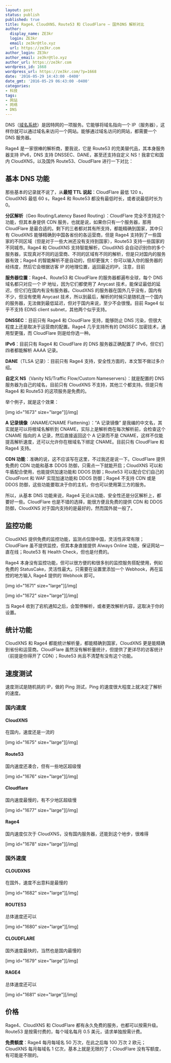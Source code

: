 ```yaml
---
layout: post
status: publish
published: true
title: Rage4、CloudXNS、Route53 和 CloudFlare — 国外DNS 解析对比
author:
  display_name: ZE3kr
  login: ZE3kr
  email: ze3kr@tlo.xyz
  url: https://ze3kr.com
author_login: ZE3kr
author_email: ze3kr@tlo.xyz
author_url: https://ze3kr.com
wordpress_id: 1668
wordpress_url: https://ze3kr.com/?p=1668
date: '2016-05-29 14:43:00 -0400'
date_gmt: '2016-05-29 06:43:00 -0400'
categories:
- 科技
tags:
- 网站
- 网络
- DNS
---
```

<p>DNS（<a href="https://zh.wikipedia.org/wiki/域名系统" target="_blank">域名系统</a>）是因特网的一项服务。它能够将域名指向一个 IP（服务器），这样你就可以通过域名来访问一个网站。能够通过域名访问的网站，都需要一个 DNS 服务器。</p>
<p>Rage4 是一家很棒的解析商，要我说，它是 Route53 的完美替代品，其本身服务器支持 IPv6，DNS 支持 DNSSEC、DANE，甚至还支持自定义 NS！我拿它和国内 CloudXNS，以及国外 Route53、CloudFlare 进行一下对比：<!--more--></p>
<h2>基本 DNS 功能</h2>
<p>那些基本的记录就不说了，从<strong>最短 TTL 说起</strong>：CloudFlare 最低 120 s，CloudXNS 最低 60 s，Rage4 和 Route53 都没有最低时长，或者说最低时长为 0。</p>
<p><strong>分区解析</strong>（Geo Routing/Latency Based Routing）：CloudFlare 完全不支持这个功能，但其本身提供 CDN 服务，也就是说，如果你只有一个服务器，那用 CloudFlare 是最合适的。剩下的三者都对其有所支持，都能精确到国家，其中只有 CloudXNS 能够精确到中国各省份的各运营商，但是 Rage4 支持到了一些国家的不同区域（但是对于一些大洲还没有支持到国家），Route53 支持一些国家的不同城市。Rage4 和 CloudXNS 支持智能解析，CloudXNS 会自动识别你的多个服务器，实现真对不同的运营商、不同的区域有不同的解析，但是只对国内的服务器有效；Rage4 的智能解析不是自动的，但却更强大：你可以输入你的服务器的经纬度，然后它会根据访客 IP 的地理位置，返回最近的IP。注意，目前</p>
<p><strong>服务器位置</strong>：Rage4、Route53 和 CloudFlare 的服务器都遍布全球，每个 DNS 域名都只对应一个 IP 地址，因为它们都使用了 Anycast 技术，能保证最低的延迟，但它们在国内有没有服务器。CloudXNS 的服务器在国外几乎没有，国内有不少，但没有使用 Anycast 技术，所以到最后，解析的时候只是随机连一个国内的服务器，无法做到最低延迟，但对于国内来说，至少不会很慢。目前 Rage4 似乎不支持 EDNS client subnet，其他两个似乎支持。</p>
<p><strong>DNSSEC</strong>：目前只有 Rage4 和 CloudFlare 支持，能够防止 DNS 污染，但很大程度上还是取决于运营商的配置。Rage4 几乎支持所有的 DNSSEC 加密技术，通用型更强，而 CloudFlare 则是给你选一种。</p>
<p><strong>IPv6</strong>：目前只有 Rage4 和 CloudFlare 的 DNS 服务器正确配置了 IPv6，但它们四者都能解析 AAAA 记录。</p>
<p><strong>DANE</strong>（TLSA 记录）：目前只有 Rage4 支持，安全性方面的，本文暂不做过多介绍。</p>
<p><strong>自定义 NS</strong>（Vanity NS/Traffic Flow/Custom Nameservers）：就是配置的 DNS 服务器为自己的域名，目前只有 CloudXNS 不支持，其他三个都支持。但是只有 Rage4 和 Route53 的这项服务是免费的。</p>
<p>举个例子，就是这个效果：</p>
<p>[img id="1673" size="large"][/img]</p>
<p><strong>A 记录镜像</strong>（ANAME/CNAME Flattening）：“A 记录镜像” 是我编的中文名，其实就是可以将根域名解析到 CNAME，实际上是解析商在每次解析前，会检查这个 CNAME 指向的 A 记录，然后直接返回这个 A 记录而不是 CNAME，这样不仅能提高解析速度，还可以允许你在根域名下绑定 CNAME。目前只有 CloudFlare 和 Rage4 支持。</p>
<p><strong>CDN 功能</strong>：准确的说，这不应该写在这里，不过我还是说一下。CloudFlare 提供免费的 CDN 功能和基本 DDOS 防御，只需点一下就能开启；CloudXNS 可以和牛盾配合使用，也能提供加速功能和 DDOS 防御；Route53 可以配合它们自己的 CloudFront 和 WAF 实现加速功能和 DDOS 防御；Rage4 不支持 CDN 或是 DDOS 防御，这些功能要取决于你的主机，你也可以使用第三方的服务。</p>
<p>所以，从基本 DNS 功能来说，Rage4 无论从功能、安全性还是分区解析上，都要好一些。CloudFlare 也是不错的选择，能很方便且免费的提供 CDN 和 DDOS 防御，CloudXNS 对于国内支持的是最好的，然而国外就一般了。</p>
<h2>监控功能</h2>
<p>CloudXNS 提供免费的监控功能，监测点仅限中国，灵活性非常有限；CloudFlare 虽不提供监控，但其本身直接提供 Always Online 功能，保证网站一直在线；Route53 有 Health Check，但也是付费的。</p>
<p>Rage4 本身没有监控功能，但可以很方便的和很多别的监控服务搭配使用，例如免费的 StatusCake，灵活性最大。只需要在设置里添加一个 Webhook，再在监控的地方输入 Rage4 提供的 Webhook 即可。</p>
<p>[img id="1671" size="large"][/img]</p>
<p>[img id="1672" size="large"][/img]</p>
<p>当 Rage4 收到了宕机通知之后，会暂停解析，或者更改解析内容，这取决于你的设置。</p>
<h2>统计功能</h2>
<p>CloudXNS 和 Rage4 都能统计解析量，都能精确到国家，CloudXNS 更是能精确到省份和运营商。CloudFlare 虽然没有解析量统计，但提供了更详尽的访客统计（前提是你得开了 CDN）；Route53 尚且不清楚有没有这个功能。</p>
<h2>速度测试</h2>
<p>速度测试是随机挑的 IP，做的 Ping 测试，Ping 的速度很大程度上就决定了解析的速度。</p>
<h3>国内速度</h3>
<h4>CloudXNS</h4>
<p>在国内，速度还是一流的</p>
<p>[img id="1675" size="large"][/img]</p>
<h4>Route53</h4>
<p>国内速度还凑合，但有一些地区超级慢</p>
<p>[img id="1676" size="large"][/img]</p>
<h4>Cloudflare</h4>
<p>国内速度最慢的，有不少地区超级慢</p>
<p>[img id="1677" size="large"][/img]</p>
<h4>Rage4</h4>
<p>国内速度仅次于 CloudXNS，没有国内服务器，还能到这个地步，很难得</p>
<p>[img id="1678" size="large"][/img]</p>
<h3>国外速度</h3>
<h4>CLOUDXNS</h4>
<p>在国外，速度不出意料是最慢的</p>
<p>[img id="1682" size="large"][/img]</p>
<h4>ROUTE53</h4>
<p>总体速度还可以</p>
<p>[img id="1680" size="large"][/img]</p>
<h4>CLOUDFLARE</h4>
<p>国外速度最快的，当然也是国内最慢的</p>
<p>[img id="1679" size="large"][/img]</p>
<h4>RAGE4</h4>
<p>总体速度还可以</p>
<p>[img id="1681" size="large"][/img]</p>
<h2>价格</h2>
<p>Rage4、CloudXNS 和 CloudFlare 都有永久免费的服务，也都可以按需升级。Route53 是按需付费的，每个域名每月 0.5 美元，请求单独按需计费。</p>
<p><strong>免费额度</strong>：Rage4 每月每域名 50 万次，在此之后每 100 万次 2 欧元；CloudXNS 每月每域名 1 亿次，基本上就是无限的了；CloudFlare 没有写额度，有可能是不限的。</p>
